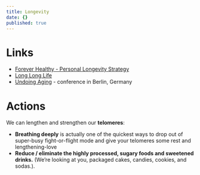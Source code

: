 ```yaml
---
title: Longevity
date: {}
published: true
---
```


# Links

* [Forever Healthy - Personal Longevity Strategy](https://brain.forever-healthy.org)
* [Long Long Life](http://www.longlonglife.org/en/)
* [Undoing Aging](https://www.undoing-aging.org/) - conference in Berlin, Germany

# Actions


We can lengthen and strengthen our **telomeres**:
* **Breathing deeply** is actually one of the quickest ways to drop out of super-busy fight-or-flight mode and give your telomeres some rest and lengthening-love
* **Reduce / eliminate the highly processed, sugary foods and sweetened drinks.** (We’re looking at you, packaged cakes, candies, cookies, and sodas.).
